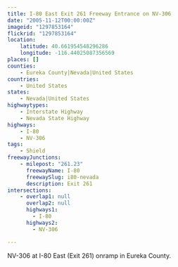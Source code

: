 ```yaml
---
title: I-80 East Exit 261 Freeway Entrance on NV-306
date: "2005-11-12T00:00:00Z"
imageid: "1297853164"
flickrid: "1297853164"
location:
    latitude: 40.661954548296286
    longitude: -116.44025087356569
places: []
counties:
    - Eureka County|Nevada|United States
countries:
    - United States
states:
    - Nevada|United States
highwaytypes:
    - Interstate Highway
    - Nevada State Highway
highways:
    - I-80
    - NV-306
tags:
    - Shield
freewayJunctions:
    - milepost: "261.23"
      freewayName: I-80
      freewaySlug: i80-nevada
      description: Exit 261
intersections:
    - overlap1: null
      overlap2: null
      highways1:
        - I-80
      highways2:
        - NV-306

---
```

NV-306 at I-80 East (Exit 261) onramp in Eureka County.